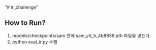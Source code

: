 "# ir_challenge" 


## How to Run?

1. models/checkpoints/sam 안에 sam_vit_h_4b8939.pth 파일을 넣는다. 
2. python eval_ir.py 수행